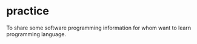 # practice
To share some software programming information for whom want to learn programming language.
